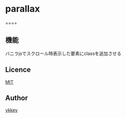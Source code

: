 # parallax
====


## 機能
バニラjsでスクロール時表示した要素にclassを追加させる

## Licence

[MIT](https://github.com/tcnksm/tool/blob/master/LICENCE)


## Author

[ykkey](https://github.com/ykkey)